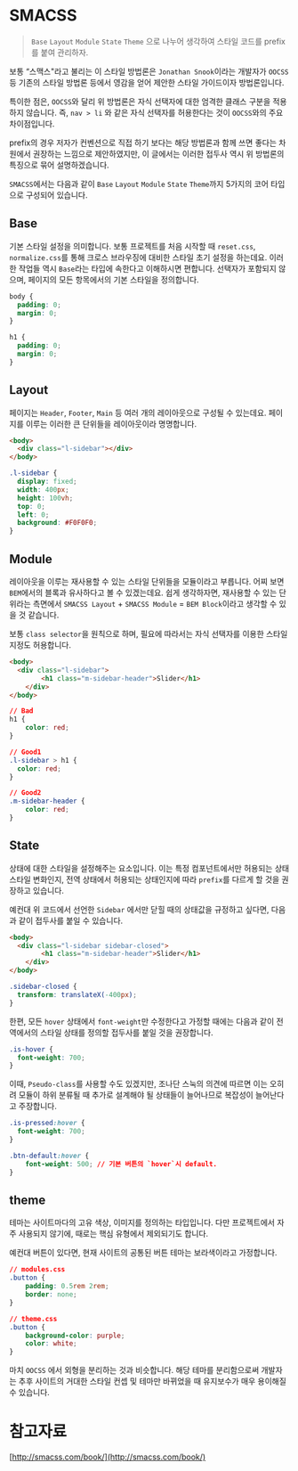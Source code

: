 # SMACSS

> `Base` `Layout` `Module` `State` `Theme` 으로 나누어 생각하여 스타일 코드를 prefix를 붙여 관리하자.
> 

보통 “스맥스"라고 불리는 이 스타일 방법론은 `Jonathan Snook`이라는 개발자가 `OOCSS` 등 기존의 스타일 방법론 등에서 영감을 얻어 제안한 스타일 가이드이자 방법론입니다. 

특이한 점은, `OOCSS`와 달리 위 방법론은 자식 선택자에 대한 엄격한 클래스 구분을 적용하지 않습니다. 즉, `nav > li` 와 같은 자식 선택자를 허용한다는 것이 `OOCSS`와의 주요차이점입니다.

prefix의 경우 저자가 컨벤션으로 직접 하기 보다는 해당 방법론과 함께 쓰면 좋다는 차원에서 권장하는 느낌으로 제안하였지만, 이 글에서는 이러한 접두사 역시 위 방법론의 특징으로 묶어 설명하겠습니다.

`SMACSS`에서는 다음과 같이 `Base` `Layout` `Module` `State` `Theme`까지 5가지의 코어 타입으로 구성되어 있습니다. 

## Base

기본 스타일 설정을 의미합니다. 보통 프로젝트를 처음 시작할 때 `reset.css`, `normalize.css`를 통해 크로스 브라우징에 대비한 스타일 초기 설정을 하는데요. 이러한 작업들 역시 `Base`라는 타입에 속한다고 이해하시면 편합니다. 선택자가 포함되지 않으며, 페이지의 모든 항목에서의 기본 스타일을 정의합니다.

```css
body {
  padding: 0;
  margin: 0;
}

h1 {
  padding: 0;
  margin: 0;
}
```

## Layout

페이지는 `Header`, `Footer`, `Main` 등 여러 개의 레이아웃으로 구성될 수 있는데요. 페이지를 이루는 이러한 큰 단위들을 레이아웃이라 명명합니다.

```html
<body>
  <div class="l-sidebar"></div>
</body>
```

```css
.l-sidebar {
  display: fixed;
  width: 400px;
  height: 100vh;
  top: 0;
  left: 0;
  background: #F0F0F0;
}
```

## Module

레이아웃을 이루는 재사용할 수 있는 스타일 단위들을 모듈이라고 부릅니다. 어찌 보면 `BEM`에서의 블록과 유사하다고 볼 수 있겠는데요. 쉽게 생각하자면, 재사용할 수 있는 단위라는 측면에서 `SMACSS Layout` + `SMACSS Module` = `BEM Block`이라고 생각할 수 있을 것 같습니다.

보통 `class selector`을 원칙으로 하며, 필요에 따라서는 자식 선택자를 이용한 스타일 지정도 허용합니다.

```html
<body>
  <div class="l-sidebar">
		<h1 class="m-sidebar-header">Slider</h1>
	</div>
</body>
```

```css
// Bad
h1 {
	color: red;
}

// Good1
.l-sidebar > h1 {
  color: red;
}

// Good2
.m-sidebar-header {
	color: red;
}
```

## State

상태에 대한 스타일을 설정해주는 요소입니다. 이는 특정 컴포넌트에서만 허용되는 상태 스타일 변화인지, 전역 상태에서 허용되는 상태인지에 따라 `prefix`를 다르게 할 것을 권장하고 있습니다.

예컨대 위 코드에서 선언한 `Sidebar` 에서만 닫힐 때의 상태값을 규정하고 싶다면, 다음과 같이 접두사를 붙일 수 있습니다.

```html
<body>
  <div class="l-sidebar sidebar-closed">
		<h1 class="m-sidebar-header">Slider</h1>
	</div>
</body>
```

```css
.sidebar-closed {
  transform: translateX(-400px);
}
```

한편, 모든 `hover` 상태에서 `font-weight`만 수정한다고 가정할 때에는 다음과 같이 전역에서의 스타일 상태를 정의할 접두사를 붙일 것을 권장합니다.

```css
.is-hover {
  font-weight: 700;
}
```

이때, `Pseudo-class`를 사용할 수도 있겠지만, 조나단 스눅의 의견에 따르면 이는 오히려 모듈이 하위 분류될 때 추가로 설계해야 될 상태들이 늘어나므로 복잡성이 늘어난다고 주장합니다. 

```css
.is-pressed:hover {
  font-weight: 700;
}

.btn-default:hover {
	font-weight: 500; // 기본 버튼의 `hover`시 default.
}
```

## theme

테마는 사이트마다의 고유 색상, 이미지를 정의하는 타입입니다. 다만 프로젝트에서 자주 사용되지 않기에, 때로는 핵심 유형에서 제외되기도 합니다.

예컨대 버튼이 있다면, 현재 사이트의 공통된 버튼 테마는 보라색이라고 가정합니다.

```css
// modules.css
.button {
	padding: 0.5rem 2rem;
	border: none;
} 

// theme.css
.button {
	background-color: purple;
	color: white;
}
```

마치 `OOCSS` 에서 외형을 분리하는 것과 비슷합니다. 해당 테마를 분리함으로써 개발자는 추후 사이트의 거대한 스타일 컨셉 및 테마만 바뀌었을 때 유지보수가 매우 용이해질 수 있습니다.
# 참고자료

[http://smacss.com/book/](http://smacss.com/book/)
